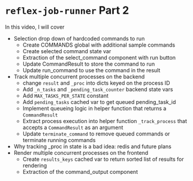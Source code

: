 # `reflex-job-runner` Part 2

In this video, I will cover

* Selection drop down of hardcoded commands to run
  * Create COMMANDS global with additional sample commands
  * Create selected command state var
  * Extraction of the select_command component with run button
  * Update CommandResult to store the command to run
  * Update run_command to use the command in the result
* Track multiple concurrent processes on the backend
  * change `result` and `_proc` into dicts keyed on the process ID
  * Add `_n_tasks` and `_pending_task_counter` backend state vars
  * Add `MAX_TASKS_PER_STATE` constant
  * Add `pending_tasks` cached var to get queued pending_task_id
  * Implement queueing logic in helper function that returns a `CommandResult`
  * Extract process execution into helper function `_track_process` that accepts a `CommandResult` as an argument
  * Update `terminate_command` to remove queued commands or terminate running commands
* Why tracking _proc in state is a bad idea: redis and future plans
* Render multiple concurrent processes on the frontend
  * Create `results_keys` cached var to return sorted list of results for rendering
  * Extraction of the command_output component